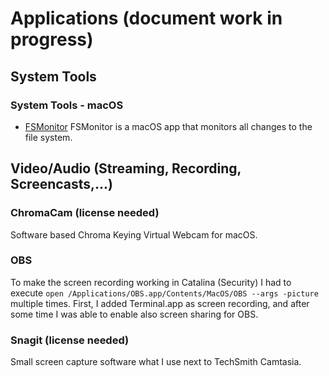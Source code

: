 # Applications (document work in progress)

## System Tools

### System Tools - macOS

* [FSMonitor](https://fsmonitor.com) FSMonitor is a macOS app that monitors all changes to the file system.

## Video/Audio (Streaming, Recording, Screencasts,...)

### ChromaCam (license needed)

Software based Chroma Keying Virtual Webcam for macOS.

### OBS

To make the screen recording working in Catalina (Security) I had to execute `open /Applications/OBS.app/Contents/MacOS/OBS --args -picture` multiple times. First, I added Terminal.app as screen recording, and after some time I was able to enable also screen sharing for OBS.

### Snagit (license needed)

Small screen capture software what I use next to TechSmith Camtasia.